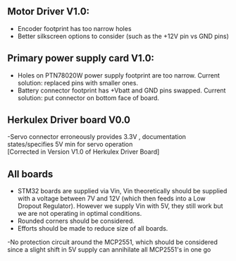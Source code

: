 ## Motor Driver V1.0:

- Encoder footprint has too narrow holes
- Better silkscreen options to consider (such as the +12V pin vs GND pins)

## Primary power supply card V1.0:

- Holes on PTN78020W power supply footprint are too narrow. Current solution: replaced pins with smaller ones.
- Battery connector footprint has +Vbatt and GND pins swapped. Current solution: put connector on bottom face of board.


## Herkulex Driver board V0.0
-Servo connector erroneously provides 3.3V , documentation states/specifies 5V min for servo operation  
[Corrected in Version V1.0 of Herkulex Driver Board]

## All boards
- STM32 boards are supplied via Vin, Vin theoretically should be supplied with a voltage between 7V and 12V (which then feeds into a Low Dropout Regulator). However we supply Vin with 5V, they still work but we are not operating in optimal conditions.
- Rounded corners should be considered.
- Efforts should be made to reduce size of all boards.

-No protection circuit around the MCP2551, which should be considered since a slight shift in 5V supply can annihilate all MCP2551's in one go



